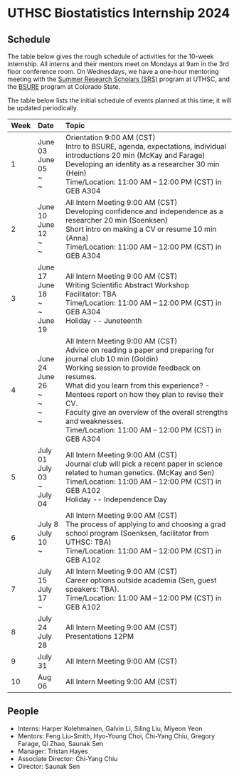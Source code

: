 # UTHSC Biostatistics Internship 2024

## Schedule

The table below gives the rough schedule of activities for the 10-week
internship.  All interns and their mentors meet on Mondays at 9am in
the 3rd floor conference room.  On Wednesdays, we have a
one-hour mentoring meeting with the [Summer Research Scholars
(SRS)](https://www.uthsc.edu/summer-research-scholars/index.php)
program at UTHSC, and the [BSURE](https://csubsure.wordpress.com/)
program at Colorado State.

The table below lists the initial schedule of events planned at this
time; it will be updated periodically.


| Week           | Date           | Topic                               |
| :------------- | :------------- | :---------------------------------- |
|1 | June 03 <br> June 05<br> ~ <br> ~ <br>  | Orientation 9:00 AM (CST)<br> Intro to BSURE, agenda, expectations, individual introductions 20 min (McKay and Farage)<br> Developing an identity as a researcher 30 min (Hein)<br> Time/Location: 11:00 AM – 12:00 PM (CST) in GEB A304   |
|2 | June 10<br> June 12 <br> ~ <br> ~ <br> | All Intern Meeting 9:00 AM (CST) <br> Developing confidence and independence as a researcher 20 min (Soenksen)<br>Short intro on making a CV or resume 10 min (Anna)<br> Time/Location: 11:00 AM – 12:00 PM (CST) in GEB A304  |
|3 | June 17 <br> June 18 <br> ~ <br> ~ <br> June 19 | All Intern Meeting 9:00 AM (CST) <br> Writing Scientific Abstract Workshop<br>	Facilitator: TBA<br> Time/Location: 11:00 AM – 12:00 PM (CST) in GEB A304<br> Holiday -- Juneteenth  |
|4 | June 24 <br> June 26 <br> ~ <br> ~ <br> ~ <br>  ~ | All Intern Meeting 9:00 AM (CST) <br> Advice on reading a paper and preparing for journal club 10 min (Goldin)<br> Working session to provide feedback on resumes.<br> What did you learn from this experience? - Mentees report on how they plan to revise their CV.<br> Faculty give an overview of the overall strengths and weaknesses.<br> Time/Location: 11:00 AM – 12:00 PM (CST) in GEB A304  |
|5 | July 01 <br> July 03 <br> ~ <br> July 04 | All Intern Meeting 9:00 AM (CST) <br> Journal club will pick a recent paper in science related to human genetics. (McKay and Sen)<br> Time/Location: 11:00 AM – 12:00 PM (CST) in GEB A102 <br> Holiday -- Independence Day |
|6 | July 8 <br> July 10 <br> ~| All Intern Meeting 9:00 AM (CST) <br> The process of applying to and choosing a grad school program (Soenksen, facilitator from UTHSC: TBA)<br> Time/Location: 11:00 AM – 12:00 PM (CST) in GEB A102  |
|7 | July 15 <br> July 17 <br> ~ | All Intern Meeting 9:00 AM (CST) <br> Career options outside academia (Sen, guest speakers: TBA).<br> Time/Location: 11:00 AM – 12:00 PM (CST) in GEB A102 |
|8 | July 24 <br> July 28 | All Intern Meeting 9:00 AM (CST) <br> Presentations 12PM |
|9 | July 31 | All Intern Meeting 9:00 AM (CST) |
|10 | Aug 06 | All Intern Meeting 9:00 AM (CST) |


## People

- Interns: Harper Kolehmainen, Galvin Li, Siling Liu, Miyeon Yeon
- Mentors: Feng Liu-Smith, Hyo-Young Choi, Chi-Yang Chiu, Gregory Farage, Qi Zhao, Saunak Sen
- Manager: Tristan Hayes
- Associate Director: Chi-Yang Chiu
- Director: Saunak Sen

